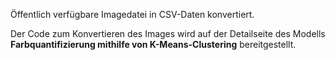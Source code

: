 ﻿Öffentlich verfügbare Imagedatei in CSV-Daten konvertiert. 

Der Code zum Konvertieren des Images wird auf der Detailseite des Modells **Farbquantifizierung mithilfe von K-Means-Clustering** bereitgestellt.

<!--HONumber=35.1-->
